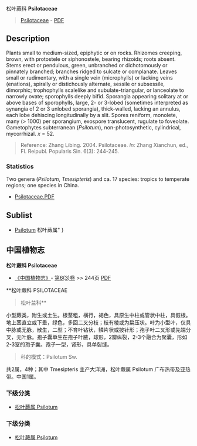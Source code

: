 松叶蕨科 **Psilotaceae**

> [Psilotaceae](http://www.iplant.cn/info/Psilotaceae?t=foc) - [PDF](http://www.iplant.cn/foc/pdf/Psilotaceae.pdf)

## Description

Plants small to medium-sized, epiphytic or on rocks. Rhizomes creeping, brown, with protostele or siphonostele, bearing rhizoids; roots absent. Stems erect or pendulous, green, unbranched or dichotomously or pinnately branched; branches ridged to sulcate or complanate. Leaves small or rudimentary, with a single vein (microphylls) or lacking veins (enations), spirally or distichously alternate, sessile or subsessile, dimorphic; trophophylls scalelike and subulate-triangular, or lanceolate to narrowly ovate; sporophylls deeply bifid. Sporangia appearing solitary at or above bases of sporophylls, large, 2- or 3-lobed (sometimes interpreted as synangia of 2 or 3 unlobed sporangia), thick-walled, lacking an annulus, each lobe dehiscing longitudinally by a slit. Spores reniform, monolete, many (> 1000) per sporangium, exospore translucent, rugulate to foveolate. Gametophytes subterranean (*Psilotum*), non-photosynthetic, cylindrical, mycorrhizal. *x* = 52.

> Reference: 
> Zhang Libing. 2004. Psilotaceae. *In:* Zhang Xianchun, ed., Fl. Reipubl. Popularis Sin. 6(3): 244-245.

### Statistics
Two genera (*Psilotum*, *Tmesipteris*) and ca. 17 species: tropics to temperate regions; one species in China.

* [Psilotaceae.PDF](http://www.iplant.cn/foc/pdf/Psilotaceae.pdf)

## Sublist

* [Psilotum](http://www.iplant.cn/info/Psilotum?t=foc) 松叶蕨属"
}
## 中国植物志

**松叶蕨科 Psilotaceae**

* [《中国植物志》](http://www.iplant.cn/frps)- [第6(3)卷](http://www.iplant.cn/frps/vol/6(3)) >> 244页 [PDF](http://www.iplant.cn/frps/pdf/6(3)/244z.pdf)

**松叶蕨科 PSILOTACEAE

> 松叶兰科**

小型蕨类，附生或土生。根茎粗，横行，褐色，具原生中柱或管状中柱，具假根。地上茎直立或下垂，绿色，多回二叉分枝；枝有棱或为扁压状。叶为小型叶，仅具中脉或无脉，散生，二型；不育叶钻状，鳞片状或披针形；孢子叶二叉形或先端分叉，无叶脉。孢子囊单生在孢子叶腋，球形，2瓣纵裂，2-3个融合为聚囊，形如2-3室的孢子囊。孢子一型，肾形，具单裂缝。

> 科的模式：Psilotum Sw.

共2属，4种；其中 Tmesipteris 主产大洋洲，松叶蕨属 Psilotum 广布热带及亚热带。中国1属。

### 下级分类
* [松叶蕨属  Psilotum](http://www.iplant.cn/info/Psilotum?t=z)

### 下级分类
* [松叶蕨属  Psilotum](http://iplant.cn/info/sp/Psilotum?t=z)
